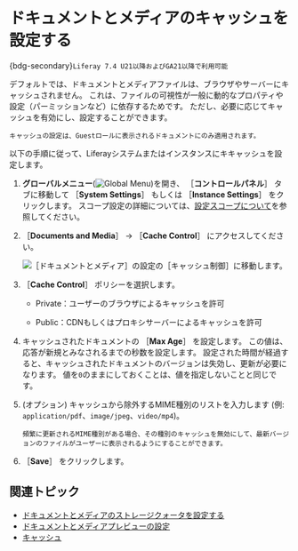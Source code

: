 # ドキュメントとメディアのキャッシュを設定する

{bdg-secondary}`Liferay 7.4 U21以降およびGA21以降で利用可能`

デフォルトでは、ドキュメントとメディアファイルは、ブラウザやサーバーにキャッシュされません。 これは、ファイルの可視性が一般に動的なプロパティや設定（パーミッションなど）に依存するためです。 ただし、必要に応じてキャッシュを有効にし、設定することができます。

```{important}
キャッシュの設定は、Guestロールに表示されるドキュメントにのみ適用されます。
```

以下の手順に従って、Liferayシステムまたはインスタンスにキキャッシュを設定します。

1. **グローバルメニュー**(![Global Menu](../../../images/icon-applications-menu.png))を開き、 ［**コントロールパネル**］ タブに移動して ［**System Settings**］ もしくは ［**Instance Settings**］ をクリックします。 スコープ設定の詳細については、[設定スコープについて](../../../system-administration/configuring-liferay/understanding-configuration-scope.md)を参照してください。

1. ［**Documents and Media**］ &rarr; ［**Cache Control**］ にアクセスしてください。

   ![［ドキュメントとメディア］の設定の［キャッシュ制御］に移動します。](./configuring-cache-control-for-documents-and-media/images/01.png)

1. ［**Cache Control**］ ポリシーを選択します。

   * Private：ユーザーのブラウザによるキャッシュを許可

   * Public：CDNもしくはプロキシサーバーによるキャッシュを許可

1. キャッシュされたドキュメントの ［**Max Age**］ を設定します。 この値は、応答が新規とみなされるまでの秒数を設定します。 設定された時間が経過すると、キャッシュされたドキュメントのバージョンは失効し、更新が必要になります。 値を`0`のままにしておくことは、値を指定しないことと同じです。

1. (オプション) キャッシュから除外するMIME種別のリストを入力します (例: `application/pdf`、`image/jpeg`、`video/mp4`)。

   ```{tip}
   頻繁に更新されるMIME種別がある場合、その種別のキャッシュを無効にして、最新バージョンのファイルがユーザーに表示されるようにすることができます。
   ```

1. ［**Save**］ をクリックします。

## 関連トピック

* [ドキュメントとメディアのストレージクォータを設定する](./setting-storage-quotas-for-documents-and-media.md)
* [ドキュメントとメディアプレビューの設定](./configuring-documents-and-media-previews.md)
* [キャッシュ](../../../building-applications/data-frameworks/cache.md)
